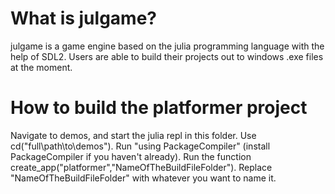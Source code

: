 # What is julgame?
julgame is a game engine based on the julia programming language with the help of SDL2. Users are able to build their projects out to windows .exe files at the moment.

# How to build the platformer project

Navigate to demos, and start the julia repl in this folder. Use cd("full\\path\\to\\demos"). Run "using PackageCompiler" (install PackageCompiler if you haven't already). Run the function create_app("platformer","NameOfTheBuildFileFolder"). Replace "NameOfTheBuildFileFolder" with whatever you want to name it.
